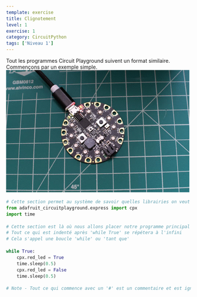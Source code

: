 ```yaml
---
template: exercise
title: Clignotement
level: 1
exercise: 1
category: CircuitPython
tags: ['Niveau 1']
---
```

Tout les programmes Circuit Playground suivent un format similaire. Commençons par un exemple simple.
![CPX Blink](blink.gif)

```python
# Cette section permet au système de savoir quelles librairies on veut utiliser
from adafruit_circuitplayground.express import cpx
import time

# Cette section est là où nous allons placer notre programme principal
# Tout ce qui est indenté après 'while True' se répétera à l'infini
# Cela s'appel une boucle 'while' ou 'tant que'

while True:
    cpx.red_led = True
    time.sleep(0.5)
    cpx.red_led = False
    time.sleep(0.5)

# Note - Tout ce qui commence avec un '#' est un commentaire et est ignoré
```
